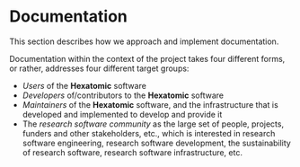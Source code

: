 # Documentation

This section describes how we approach and implement documentation.

Documentation within the context of the project takes four different forms, or
rather, addresses four different target groups:

- *Users* of the **Hexatomic** software  
- *Developers* of/contributors to the **Hexatomic** software  
- *Maintainers* of the **Hexatomic** software, and the infrastructure that is
developed and implemented to develop and provide it  
- The *research software community* as the large set of people, projects, 
funders and other stakeholders, etc., which is interested in research software 
engineering, research software development, the sustainability of research 
software, research software infrastructure, etc. 